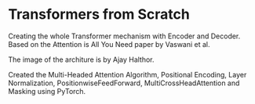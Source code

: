 # Transformers from Scratch

Creating the whole Transformer mechanism with Encoder and Decoder. Based on the Attention is All You Need paper by Vaswani et al.

The image of the architure is by Ajay Halthor.

Created the Multi-Headed Attention Algorithm, Positional Encoding, Layer Normalization, PositionwiseFeedForward, MultiCrossHeadAttention and Masking using PyTorch.
